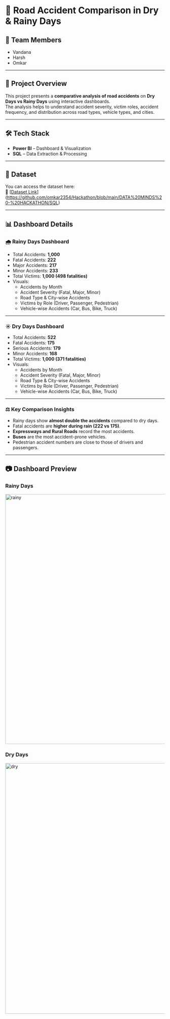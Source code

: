 # 🚗 Road Accident Comparison in Dry & Rainy Days  

## 👥 Team Members  
- Vandana  
- Harsh  
- Omkar  

---

## 📌 Project Overview  
This project presents a **comparative analysis of road accidents** on **Dry Days vs Rainy Days** using interactive dashboards.  
The analysis helps to understand accident severity, victim roles, accident frequency, and distribution across road types, vehicle types, and cities.  

---

## 🛠️ Tech Stack  
- **Power BI** – Dashboard & Visualization  
- **SQL** – Data Extraction & Processing  

---

## 📂 Dataset  
You can access the dataset here:  
🔗 [[Dataset Link](#)](https://github.com/omkar2354/Hackathon/blob/main/DATA%20MINDS%20-%20HACKATHON/SQL)  

---

## 📊 Dashboard Details  

### 🌧️ Rainy Days Dashboard  
- Total Accidents: **1,000**  
- Fatal Accidents: **222**  
- Major Accidents: **217**  
- Minor Accidents: **233**  
- Total Victims: **1,000 (498 fatalities)**  
- Visuals:  
  - Accidents by Month  
  - Accident Severity (Fatal, Major, Minor)  
  - Road Type & City-wise Accidents  
  - Victims by Role (Driver, Passenger, Pedestrian)  
  - Vehicle-wise Accidents (Car, Bus, Bike, Truck)  

---

### ☀️ Dry Days Dashboard  
- Total Accidents: **522**  
- Fatal Accidents: **175**  
- Serious Accidents: **179**  
- Minor Accidents: **168**  
- Total Victims: **1,000 (371 fatalities)**  
- Visuals:  
  - Accidents by Month  
  - Accident Severity (Fatal, Major, Minor)  
  - Road Type & City-wise Accidents  
  - Victims by Role (Driver, Passenger, Pedestrian)  
  - Vehicle-wise Accidents (Car, Bus, Bike, Truck)  

---

### ⚖️ Key Comparison Insights  
- Rainy days show **almost double the accidents** compared to dry days.  
- Fatal accidents are **higher during rain (222 vs 175)**.  
- **Expressways and Rural Roads** record the most accidents.  
- **Buses** are the most accident-prone vehicles.  
- Pedestrian accident numbers are close to those of drivers and passengers.  

---

## 📷 Dashboard Preview  
### Rainy Days  
<img width="1325" height="787" alt="rainy" src="https://github.com/user-attachments/assets/8bf19f8a-15eb-453b-9fbb-6bd0562cab26" />



### Dry Days  
<img width="1328" height="789" alt="dry" src="https://github.com/user-attachments/assets/2cddada3-fff0-4447-ae9b-8e8ce261c2e9" />


